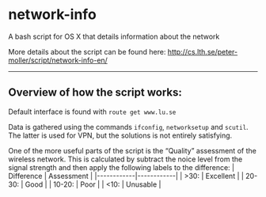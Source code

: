 # network-info
A bash script for OS X that details information about the network

More details about the script can be found here:
http://cs.lth.se/peter-moller/script/network-info-en/

-----

Overview of how the script works:
---------------------------------

Default interface is found with `route get www.lu.se`

Data is gathered using the commands `ifconfig`, `networksetup` and `scutil`. The latter is used for VPN, but the solutions is not entirely satisfying.

One of the more useful parts of the script is the “Quality” assessment of the wireless network. This is calculated by subtract the noice level from the signal strength and then apply the following labels to the difference:
| Difference | Assessment |
|------------|------------|
| \>30:      | Excellent  |
| 20-30:     | Good       |
| 10-20:     | Poor       |
| <10:       | Unusable   |
